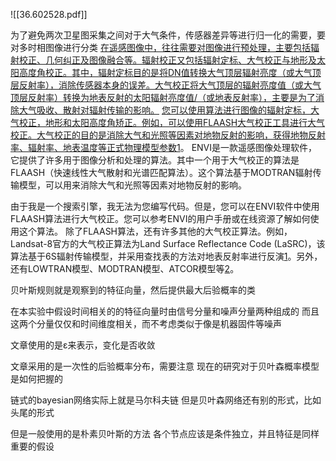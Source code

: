 ![[36.602528.pdf]]

为了避免两次卫星图采集之间对于大气条件，传感器差异等进行归一化的需要，要对多时相图像进行分类
[在遥感图像中，往往需要对图像进行预处理，主要包括辐射校正、几何纠正及图像融合等。辐射校正又包括辐射定标、大气校正与地形及太阳高度角校正。其中，辐射定标目的是将DN值转换大气顶层辐射亮度（或大气顶层反射率），消除传感器本身的误差。大气校正将大气顶层的辐射亮度值（或大气顶层反射率）转换为地表反射的太阳辐射亮度值/（或地表反射率），主要是为了消除大气吸收、散射对辐射传输的影响。](https://blog.csdn.net/weixin_43760067/article/details/95010532)
[您可以使用算法进行图像的辐射定标，大气校正，地形和太阳高度角矫正。例如，可以使用FLAASH大气校正工具进行大气校正。大气校正的目的是消除大气和光照等因素对地物反射的影响，获得地物反射率、辐射率、地表温度等正式物理模型参数](https://zhuanlan.zhihu.com/p/118646312)[1](https://zhuanlan.zhihu.com/p/118646312)。
ENVI是一款遥感图像处理软件，它提供了许多用于图像分析和处理的算法。其中一个用于大气校正的算法是FLAASH（快速线性大气散射和光谱匹配算法）。这个算法基于MODTRAN辐射传输模型，可以用来消除大气和光照等因素对地物反射的影响。

由于我是一个搜索引擎，我无法为您编写代码。但是，您可以在ENVI软件中使用FLAASH算法进行大气校正。您可以参考ENVI的用户手册或在线资源了解如何使用这个算法。
除了FLAASH算法，还有许多其他的大气校正算法。例如，Landsat-8官方的大气校正算法为Land Surface Reflectance Code (LaSRC)，该算法基于6S辐射传输模型，并采用查找表的方法对地表反射率进行反演[1](https://zhuanlan.zhihu.com/p/581146889)。另外，还有LOWTRAN模型、MODTRAN模型、ATCOR模型等[2](https://zhuanlan.zhihu.com/p/423744723)。

贝叶斯规则就是观察到的特征向量，然后提供最大后验概率的类

在本实验中假设时间相关的的特征向量时由信号分量和噪声分量两种组成的
而且这两个分量仅仅和时间维度相关，而不考虑类似于像是机器固件等噪声

文章使用的是ε来表示，变化是否收敛

文章采用的是一次性的后验概率分布，需要注意 现在的研究对于贝叶森概率模型是如何把握的

链式的bayesian网络实际上就是马尔科夫链
但是贝叶森网络还有别的形式，比如头尾的形式

但是一般使用的是朴素贝叶斯的方法
各个节点应该是条件独立，并且特征是同样重要的假设
